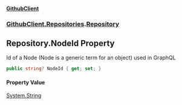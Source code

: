 #### [GithubClient](index 'index')
### [GithubClient.Repositories](GithubClient.Repositories 'GithubClient.Repositories').[Repository](GithubClient.Repositories.Repository 'GithubClient.Repositories.Repository')

## Repository.NodeId Property

Id of a Node (Node is a generic term for an object) used in GraphQL

```csharp
public string? NodeId { get; set; }
```

#### Property Value
[System.String](https://docs.microsoft.com/en-us/dotnet/api/System.String 'System.String')